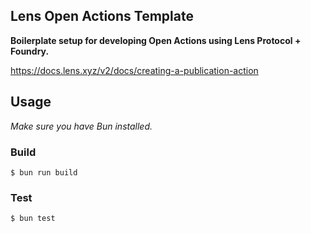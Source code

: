 ## Lens Open Actions Template

**Boilerplate setup for developing Open Actions using Lens Protocol + Foundry.**

https://docs.lens.xyz/v2/docs/creating-a-publication-action

## Usage

*Make sure you have Bun installed.*

### Build

```shell
$ bun run build
```

### Test

```shell
$ bun test
```

